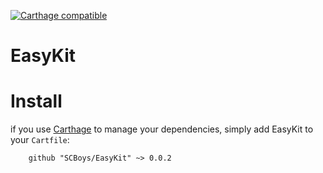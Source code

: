 [![Carthage compatible](https://img.shields.io/badge/Carthage-compatible-4BC51D.svg?style=flat)](https://github.com/Carthage/Carthage)
# EasyKit
# Install
if you use [Carthage](https://github.com/Carthage/Carthage) to manage your dependencies, simply add EasyKit to your `Cartfile`:
```
	github "SCBoys/EasyKit" ~> 0.0.2
```
